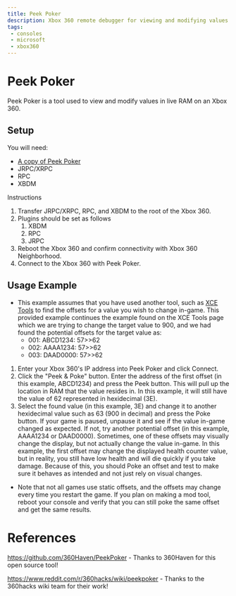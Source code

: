 ```yaml
---
title: Peek Poker
description: Xbox 360 remote debugger for viewing and modifying values in RAM
tags:
 - consoles
 - microsoft
 - xbox360
---
```


# Peek Poker

Peek Poker is a tool used to view and modify values in live RAM on an Xbox 360.

## Setup

You will need:

- [A copy of Peek Poker](https://github.com/360Haven/PeekPoker)
- JRPC/XRPC
- RPC
- XBDM

Instructions

1. Transfer JRPC/XRPC, RPC, and XBDM to the root of the Xbox 360.
2. Plugins should be set as follows
   1. XBDM
   2. RPC
   3. JRPC
3. Reboot the Xbox 360 and confirm connectivity with Xbox 360 Neighborhood.
4. Connect to the Xbox 360 with Peek Poker.

## Usage Example

- This example assumes that you have used another tool, such as [XCE Tools](xcetool) to find the offsets for a value you wish to change in-game. This provided example continues the example found on the XCE Tools page which we are trying to change the target value to 900, and we had found the potential offsets for the target value as:
  - 001: ABCD1234: 57>>62
  - 002: AAAA1234: 57>>62 
  - 003: DAAD0000: 57>>62

1. Enter your Xbox 360's IP address into Peek Poker and click Connect. 
2. Click the "Peek & Poke" button. Enter the address of the first offset (in this example, ABCD1234) and press the Peek button. This will pull up the location in RAM that the value resides in. In this example, it will still have the value of 62 represented in hexidecimal (3E). 
3. Select the found value (in this example, 3E) and change it to another hexidecimal value such as 63 (900 in decimal) and press the Poke button. If your game is paused, unpause it and see if the value in-game changed as expected. If not, try another potential offset (in this example, AAAA1234 or DAAD0000). Sometimes, one of these offsets may visually change the display, but not actually change the value in-game. In this example, the first offset may change the displayed health counter value, but in reality, you still have low health and will die quickly if you take damage. Because of this, you should Poke an offset and test to make sure it behaves as intended and not just rely on visual changes.

- Note that not all games use static offsets, and the offsets may change every time you restart the game. If you plan on making a mod tool, reboot your console and verify that you can still poke the same offset and get the same results.



# References

https://github.com/360Haven/PeekPoker - Thanks to 360Haven for this open source tool!

https://www.reddit.com/r/360hacks/wiki/peekpoker - Thanks to the 360hacks wiki team for their work!

